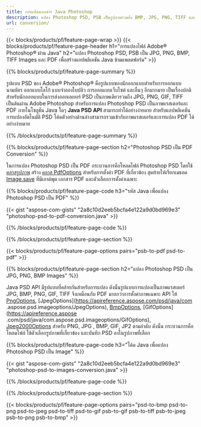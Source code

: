 ```yaml
---
title: การแปลงเอกสาร Java Photoshop
description: แปลง Photoshop PSD, PSB เป็นรูปภาพรวมถึง BMP, JPG, PNG, TIFF และ PDF ผ่านไลบรารี Java
url: conversion/
---
```


{{< blocks/products/pf/feature-page-wrap >}}
{{< blocks/products/pf/feature-page-header h1="การแปลงไฟล์ Adobe® Photoshop® ผ่าน Java" h2="แปลง Photoshop PSD, PSB เป็น JPG, PNG, BMP, TIFF Images และ PDF เพื่อสร้างแอปพลิเคชัน Java ข้ามแพลตฟอร์ม" >}}

{{% blocks/products/pf/feature-page-summary %}}

รูปแบบ PSD ของ Adobe® Photoshop® คือรูปแบบของนักออกแบบสำหรับการออกแบบนามบัตร ออกแบบโลโก้ แบบจำลองใบปลิว การออกแบบเว็บไซต์ และอื่นๆ อีกมากมาย เป็นเรื่องปกติสำหรับนักออกแบบในการส่งออกเลเยอร์ PSD เป็นภาพเดียวรวมถึง JPG, PNG, GIF, TIFF เป็นต้นผ่าน Adobe Photoshop สำหรับการแปลง Photoshop PSD เป็นภาพแรสเตอร์และ PDF ภายในโซลูชัน Java ใดๆ **Java PSD API** สามารถทำได้อย่างง่ายดาย สำหรับแอปพลิเคชันการแปลงอัตโนมัติ PSD โค้ดตัวอย่างด้านล่างสามารถรวมเข้ากับภาพแรสเตอร์และการแปลง PDF ได้อย่างง่ายดาย

{{% /blocks/products/pf/feature-page-summary %}}

{{% blocks/products/pf/feature-page-section h2="Photoshop PSD เป็น PDF Conversion" %}}

ในการแปลง Photoshop PSD เป็น PDF กระบวนการคือโหลดไฟล์ Photoshop PSD โดยใช้ [คลาสรูปภาพ](https://apireference.aspose.com/psd/java/com.aspose.psd/Image) สร้าง [คลาส PdfOptions](https://apireference.aspose.com/psd/java/com.aspose.psd.imageoptions/PdfOptions) สำหรับการตั้งค่า PDF ที่เกี่ยวข้อง สุดท้ายให้เรียกเมธอด [Image.save](https://apireference.aspose.com/psd/java/com.aspose.psd/Image#save-java.lang.String-com.aspose.psd.ImageOptionsBase-) ที่มีเอาต์พุต เอกสาร PDF และตัวเลือกการตั้งค่าเฉพาะ

{{% blocks/products/pf/feature-page-code h3="รหัส Java เพื่อแปลง Photoshop PSD เป็น PDF" %}}

{{< gist "aspose-com-gists" "2a8c10d2eeb5bcfa4e122a9d0bd969e3" "photoshop-psd-to-pdf-conversion.java" >}}

{{% /blocks/products/pf/feature-page-code %}}

{{% /blocks/products/pf/feature-page-section %}}

{{< blocks/products/pf/feature-page-options pairs="psb-to-pdf psd-to-pdf" >}}

{{% blocks/products/pf/feature-page-section h2="แปลง Photoshop PSD เป็น JPG, PNG, BMP Images" %}}

Java PSD API มีรูปแบบที่คล้ายกันสำหรับการแปลง ดังนั้นรูปแบบการแปลงเป็นภาพแรสเตอร์ JPG, BMP, PNG, GIF, TIFF จึงเหมือนกับ PDF มากกว่าการตั้งค่าภาพเฉพาะ API ให้ [PngOptions](https://apireference.aspose.com/psd/java/com.aspose.psd.imageoptions/PngOptions), [JpegOptions](https://apireference.aspose.com/psd/java/com .aspose.psd.imageoptions/JpegOptions), [BmpOptions](https://apireference.aspose.com/psd/java/com.aspose.psd.imageoptions/BmpOptions), [GifOptions](https://apireference.aspose .com/psd/java/com.aspose.psd.imageoptions/GifOptions), [Jpeg2000Options](https://apireference.aspose.com/psd/java/com.aspose.psd.imageoptions/Jpeg2000Options) สำหรับ PNG, JPG , BMP, GIF, JP2 ตามลำดับ ดังนั้น กระบวนการคือโหลดไฟล์ ใช้ตัวเลือกรูปภาพที่เกี่ยวข้อง และบันทึก PSD ลงในรูปภาพที่เลือก

{{% blocks/products/pf/feature-page-code h3="โค้ด Java เพื่อแปลง Photoshop PSD เป็น Image" %}}

{{< gist "aspose-com-gists" "2a8c10d2eeb5bcfa4e122a9d0bd969e3" "photoshop-psd-to-images-conversion.java" >}}

{{% /blocks/products/pf/feature-page-code %}}

{{% /blocks/products/pf/feature-page-section %}}

{{< blocks/products/pf/feature-page-options pairs="psd-to-bmp psd-to-png psd-to-jpeg psd-to-tiff psd-to-gif psb-to-gif psb-to-tiff psb-to-jpeg psb-to-png psb-to-bmp" >}}
